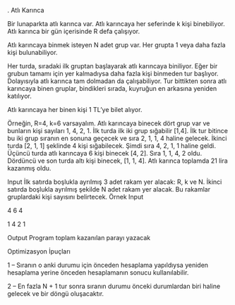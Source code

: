 . Atlı Karınca
 

Bir lunaparkta atlı karınca var. Atlı karıncaya her seferinde k kişi binebiliyor. Atlı karınca bir gün içerisinde R defa çalışıyor.

Atlı karıncaya binmek isteyen N adet grup var. Her grupta 1 veya daha fazla kişi bulunabiliyor.

Her turda, sıradaki ilk gruptan başlayarak atlı karıncaya biniliyor. Eğer bir grubun tamamı için yer kalmadıysa daha fazla kişi binmeden tur başlıyor. Dolayısıyla atlı karınca tam dolmadan da çalışabiliyor. Tur bittikten sonra atlı karıncaya binen gruplar, bindikleri sırada, kuyruğun en arkasına yeniden katılıyor.

Atlı karıncaya her binen kişi 1 TL’ye bilet alıyor.

Örneğin, R=4, k=6 varsayalım. Atlı karıncaya binecek dört grup var ve bunların kişi sayıları 1, 4, 2, 1. İlk turda ilk iki grup sığabilir [1,4]. İlk tur bitince bu iki grup sıranın en sonuna geçecek ve sıra 2, 1, 1, 4 haline gelecek. İkinci turda [2, 1, 1] şeklinde 4 kişi sığabilecek. Şimdi sıra 4, 2, 1, 1 haline geldi. Üçüncü turda atlı karıncaya 6 kişi binecek [4, 2]. Sıra 1, 1, 4, 2 oldu. Dördüncü ve son turda altı kişi binecek, [1, 1, 4]. Atlı karınca toplamda 21 lira kazanmış oldu.

Input
İlk satırda boşlukla ayrılmış 3 adet rakam yer alacak: R, k ve N. İkinci satırda boşlukla ayrılmış şekilde N adet rakam yer alacak. Bu rakamlar gruplardaki kişi sayısını belirtecek. Örnek Input

4 6 4

1 4 2 1

Output
Program toplam kazanılan parayı yazacak 

Optimizasyon İpuçları

1 – Sıranın o anki durumu için önceden hesaplama yapıldıysa yeniden hesaplama yerine önceden hesaplamanın sonucu kullanılabilir.

2 – En fazla N + 1 tur sonra sıranın durumu önceki durumlardan biri haline gelecek ve bir döngü oluşacaktır.   

 
